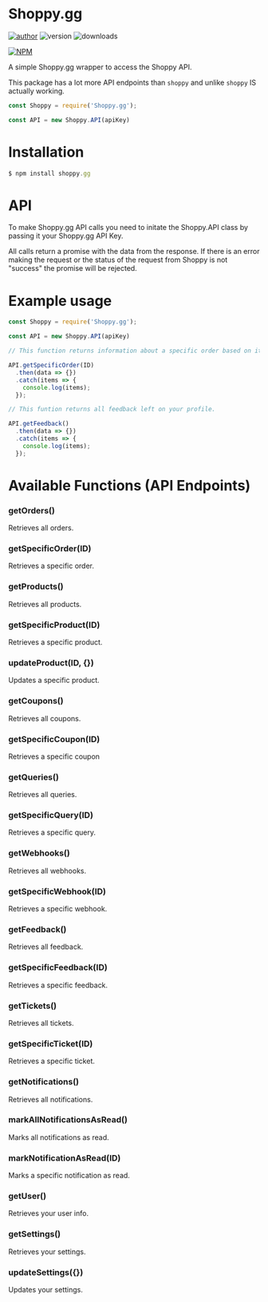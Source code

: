 # Shoppy.gg
[![author](https://img.shields.io/badge/author-ejer-success.svg)](http://ejer.ga/) ![version](https://img.shields.io/npm/v/shoppy.gg.svg?color=success&label=version) ![downloads](https://img.shields.io/npm/dt/shoppy.gg.svg)

[![NPM](https://nodei.co/npm/shoppy.gg.png?compact=true)](https://nodei.co/npm/shoppy.gg/)

A simple Shoppy.gg wrapper to access the Shoppy API.

This package has a lot more API endpoints than `shoppy` and unlike `shoppy` IS actually working.

```js
const Shoppy = require('Shoppy.gg');

const API = new Shoppy.API(apiKey)
```

# Installation
```javascript
$ npm install shoppy.gg
```

# API
To make Shoppy.gg API calls you need to initate the Shoppy.API class by passing it your Shoppy.gg API Key.

All calls return a promise with the data from the response. If there is an error making the request or the status of the request from Shoppy is not "success" the promise will be rejected.

# Example usage
```javascript
const Shoppy = require('Shoppy.gg');

const API = new Shoppy.API(apiKey)

// This function returns information about a specific order based on it's ID.

API.getSpecificOrder(ID)
  .then(data => {})
  .catch(items => {
	console.log(items);
  });

// This funtion returns all feedback left on your profile.

API.getFeedback()
  .then(data => {})
  .catch(items => {
	console.log(items);
  });
```

# Available Functions (API Endpoints)

### getOrders()
Retrieves all orders.

### getSpecificOrder(ID)
Retrieves a specific order.

### getProducts()
Retrieves all products.

### getSpecificProduct(ID)
Retrieves a specific product.

### updateProduct(ID, {})
Updates a specific product.

### getCoupons()
Retrieves all coupons.

### getSpecificCoupon(ID)
Retrieves a specific coupon

### getQueries()
Retrieves all queries.

### getSpecificQuery(ID)
Retrieves a specific query.

### getWebhooks()
Retrieves all webhooks.

### getSpecificWebhook(ID)
Retrieves a specific webhook.

### getFeedback()
Retrieves all feedback.

### getSpecificFeedback(ID)
Retrieves a specific feedback.

### getTickets()
Retrieves all tickets.

### getSpecificTicket(ID)
Retrieves a specific ticket.

### getNotifications()
Retrieves all notifications.

### markAllNotificationsAsRead()
Marks all notifications as read.

### markNotificationAsRead(ID)
Marks a specific notification as read.

### getUser()
Retrieves your user info.

### getSettings()
Retrieves your settings.

### updateSettings({})
Updates your settings.